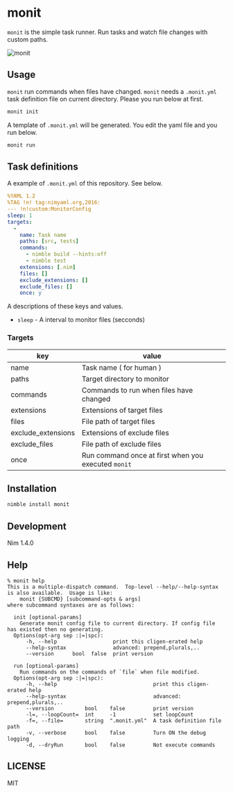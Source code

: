 # monit

`monit` is the simple task runner.
Run tasks and watch file changes with custom paths.

![monit](./doc/monit.gif)

## Usage

`monit` run commands when files have changed.
`monit` needs a `.monit.yml` task definition file on current directory.
Please you run below at first.

```bash
monit init
```

A template of `.monit.yml` will be generated.
You edit the yaml file and you run below.

```bash
monit run
```

## Task definitions

A example of `.monit.yml` of this repository.
See below.

```yml
%YAML 1.2
%TAG !n! tag:nimyaml.org,2016:
--- !n!custom:MonitorConfig 
sleep: 1
targets: 
  - 
    name: Task name
    paths: [src, tests]
    commands:
      - nimble build --hints:off
      - nimble test
    extensions: [.nim]
    files: []
    exclude_extensions: []
    exclude_files: []
    once: y
```

A descriptions of these keys and values.

* `sleep` - A interval to monitor files (secconds)

### Targets

| key | value |
| --- | ----- |
| name               | Task name ( for human ) |
| paths              | Target directory to monitor |
| commands           | Commands to run when files have changed |
| extensions         | Extensions of target files |
| files              | File path of target files |
| exclude_extensions | Extensions of exclude files |
| exclude_files      | File path of exclude files |
| once               | Run command once at first when you executed `monit` |

## Installation

```bash
nimble install monit
```

## Development

Nim 1.4.0

## Help

    % monit help
    This is a multiple-dispatch command.  Top-level --help/--help-syntax
    is also available.  Usage is like:
        monit {SUBCMD} [subcommand-opts & args]
    where subcommand syntaxes are as follows:

      init [optional-params] 
        Generate monit config file to current directory. If config file has existed then no generating.
      Options(opt-arg sep :|=|spc):
          -h, --help                  print this cligen-erated help
          --help-syntax               advanced: prepend,plurals,..
          --version      bool  false  print version

      run [optional-params] 
        Run commands on the commands of `file` when file modified.
      Options(opt-arg sep :|=|spc):
          -h, --help                               print this cligen-erated help
          --help-syntax                            advanced: prepend,plurals,..
          --version          bool    false         print version
          -l=, --loopCount=  int     -1            set loopCount
          -f=, --file=       string  ".monit.yml"  A task definition file path
          -v, --verbose      bool    false         Turn ON the debug logging
          -d, --dryRun       bool    false         Not execute commands

## LICENSE

MIT
